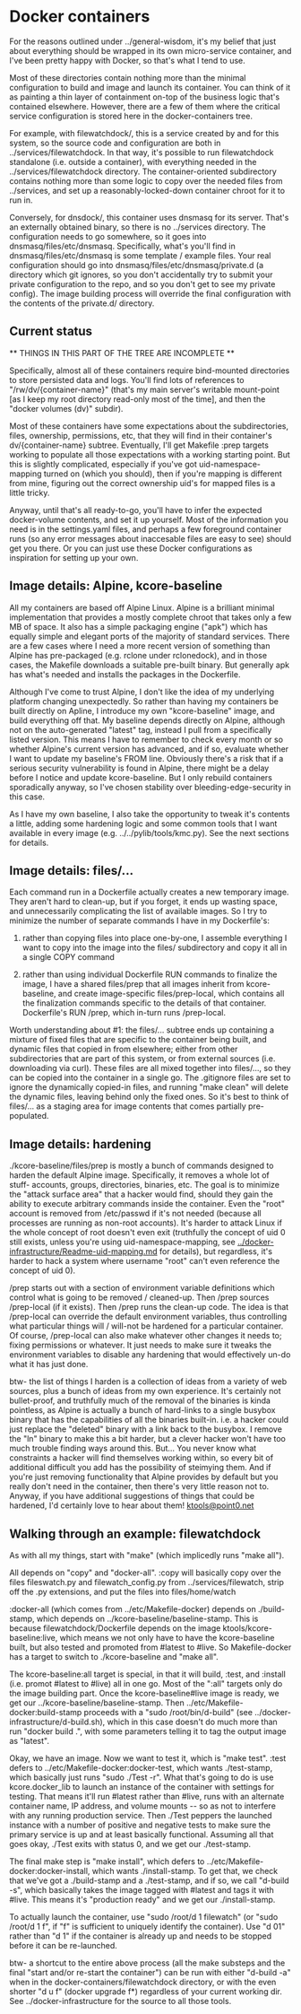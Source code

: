 
# Docker containers

For the reasons outlined under ../general-wisdom, it's my belief that just
about everything should be wrapped in its own micro-service container, and
I've been pretty happy with Docker, so that's what I tend to use.

Most of these directories contain nothing more than the minimal configuration
to build and image and launch its container.  You can think of it as painting
a thin layer of containment on-top of the business logic that's contained
elsewhere.  However, there are a few of them where the critical service
configuration is stored here in the docker-containers tree.

For example, with filewatchdock/, this is a service created by and for this
system, so the source code and configuration are both in
../services/filewatchdock.  In that way, it's possible to run filewatchdock
standalone (i.e. outside a container), with everything needed in the
../services/filewatchdock directory.  The container-oriented subdirectory
contains nothing more than some logic to copy over the needed files from
../services, and set up a reasonably-locked-down container chroot for it to
run in.

Conversely, for dnsdock/, this container uses dnsmasq for its server.  That's
an externally obtained binary, so there is no ../services directory.  The
configuration needs to go somewhere, so it goes into
dnsmasq/files/etc/dnsmasq.  Specifically, what's you'll find in
dnsmasq/files/etc/dnsmasq is some template / example files.  Your real
configuration should go into dnsmasq/files/etc/dnsmasq/private.d (a directory
which git ignores, so you don't accidentally try to submit your private
configuration to the repo, and so you don't get to see my private config).
The image building process will override the final configuration with the
contents of the private.d/ directory.


## Current status

** THINGS IN THIS PART OF THE TREE ARE INCOMPLETE **

Specifically, almost all of these containers require bind-mounted directories
to store persisted data and logs.  You'll find lots of references to
"/rw/dv/{container-name}" (that's my main server's writable mount-point [as I
keep my root directory read-only most of the time], and then the "docker
volumes (dv)" subdir).

Most of these containers have some expectations about the subdirectories,
files, ownership, permissions, etc, that they will find in their container's
dv/{container-name} subtree.  Eventually, I'll get Makefile :prep targets
working to populate all those expectations with a working starting point.  But
this is slightly complicated, especially if you've got uid-namespace-mapping
turned on (which you should), then if you're mapping is different from mine,
figuring out the correct ownership uid's for mapped files is a little tricky.

Anyway, until that's all ready-to-go, you'll have to infer the expected
docker-volume contents, and set it up yourself.  Most of the information you
need is in the settings.yaml files, and perhaps a few foreground container
runs (so any error messages about inaccesable files are easy to see) should
get you there.  Or you can just use these Docker configurations as inspiration
for setting up your own.


## Image details: Alpine, kcore-baseline

All my containers are based off Alpine Linux.  Alpine is a brilliant minimal
implementation that provides a mostly complete chroot that takes only a few MB
of space.  It also has a simple packaging engine ("apk") which has equally
simple and elegant ports of the majority of standard services.  There are a
few cases where I need a more recent version of something than Alpine has
pre-packaged (e.g. rclone under rclonedock), and in those cases, the Makefile
downloads a suitable pre-built binary.  But generally apk has what's needed
and installs the packages in the Dockerfile.

Although I've come to trust Alpine, I don't like the idea of my underlying
platform changing unexpectedly.  So rather than having my containers be built
directly on Apline, I introduce my own "kcore-baseline" image, and build
everything off that.  My baseline depends directly on Alpine, although not on
the auto-generated "latest" tag, instead I pull from a specifically listed
version.  This means I have to remember to check every month or so whether
Alpine's current version has advanced, and if so, evaluate whether I want to
update my baseline's FROM line.  Obviously there's a risk that if a serious
security vulnerability is found in Alpine, there might be a delay before I
notice and update kcore-baseline.  But I only rebuild containers sporadically
anyway, so I've chosen stability over bleeding-edge-security in this case.

As I have my own baseline, I also take the opportunity to tweak it's contents
a little, adding some hardening logic and some common tools that I want
available in every image (e.g. ../../pylib/tools/kmc.py).  See the next
sections for details.


## Image details: files/...

Each command run in a Dockerfile actually creates a new temporary image.  They
aren't hard to clean-up, but if you forget, it ends up wasting space, and
unnecessarily complicating the list of available images.  So I try to minimize
the number of separate commands I have in my Dockerfile's:

1) rather than copying files into place one-by-one, I assemble everything I
want to copy into the image into the files/ subdirectory and copy it all in a
single COPY command

2) rather than using individual Dockerfile RUN commands to finalize the image,
I have a shared files/prep that all images inherit from kcore-baseline, and
create image-specific files/prep-local, which contains all the finalization
commands specific to the details of that container.  Dockerfile's RUN /prep,
which in-turn runs /prep-local.

Worth understanding about #1: the files/... subtree ends up containing a
mixture of fixed files that are specific to the container being built, and
dynamic files that copied in from elsewhere; either from other subdirectories
that are part of this system, or from external sources (i.e. downloading via
curl).  These files are all mixed together into files/..., so they can be
copied into the container in a single go.  The .gitignore files are set to
ignore the dynamically copied-in files, and running "make clean" will delete
the dynamic files, leaving behind only the fixed ones.  So it's best to think
of files/... as a staging area for image contents that comes partially
pre-populated.


## Image details: hardening

./kcore-baseline/files/prep is mostly a bunch of commands designed to harden
the default Alpine image.  Specifically, it removes a whole lot of stuff-
accounts, groups, directories, binaries, etc.  The goal is to minimize the
"attack surface area" that a hacker would find, should they gain the ability
to execute arbitrary commands inside the container.  Even the "root" account
is removed from /etc/passwd if it's not needed (because all processes are
running as non-root accounts).  It's harder to attack Linux if the whole
concept of root doesn't even exit (truthfully the concept of uid 0 still
exists, unless you're using uid-namespace-mapping, see
[../docker-infrastructure/Readme-uid-mapping.md](uid-mapping) for details),
but regardless, it's harder to hack a system where username "root" can't even
reference the concept of uid 0).

/prep starts out with a section of environment variable definitions which
control what is going to be removed / cleaned-up.  Then /prep sources
/prep-local (if it exists).  Then /prep runs the clean-up code.  The idea is
that /prep-local can override the default environment variables, thus
controlling what particular things will / will-not be hardened for a
particular container.  Of course, /prep-local can also make whatever other
changes it needs to; fixing permissions or whatever.  It just needs to make
sure it tweaks the environment variables to disable any hardening that would
effectively un-do what it has just done.

btw- the list of things I harden is a collection of ideas from a variety of
web sources, plus a bunch of ideas from my own experience.  It's certainly not
bullet-proof, and truthfully much of the removal of the binaries is kinda
pointless, as Alpine is actually a bunch of hard-links to a single busybox
binary that has the capabilities of all the binaries built-in.  i.e. a hacker
could just replace the "deleted" binary with a link back to the busybox.  I
remove the "ln" binary to make this a bit harder, but a clever hacker won't
have too much trouble finding ways around this.  But...  You never know what
constraints a hacker will find themselves working within, so every bit of
additional difficult you add has the possibility of steimying them.  And if
you're just removing functionality that Alpine provides by default but you
really don't need in the container, then there's very little reason not to.
Anyway, if you have additional suggestions of things that could be hardened,
I'd certainly love to hear about them!  <ktools@point0.net>


## Walking through an example:  filewatchdock

As with all my things, start with "make" (which implicedly runs "make all").

All depends on "copy" and "docker-all".  :copy will basically copy over the
files fileswatch.py and filewatch_config.py from ../services/filewatch, strip
off the .py extensions, and put the files into files/home/watch

:docker-all (which comes from ../etc/Makefile-docker) depends on
./build-stamp, which depends on ../kcore-baseline/baseline-stamp.  This is
because filewatchdock/Dockerfile depends on the image
ktools/kcore-baseline:live, which means we not only have to have the
kcore-baseline built, but also tested and promoted from #latest to #live.  So
Makefile-docker has a target to switch to ./kcore-baseline and "make all".

The kcore-baseline:all target is special, in that it will build, :test, and
:install (i.e. promot #latest to #live) all in one go.  Most of the ":all"
targets only do the image building part.  Once the kcore-baseline#live image
is ready, we get our ../kcore-baseline/baseline-stamp.  Then
../etc/Makefile-docker:build-stamp proceeds with a "sudo /root/bin/d-build"
(see ../docker-infrastructure/d-build.sh), which in this case doesn't do much
more than run "docker build .", with some parameters telling it to tag the
output image as "latest".

Okay, we have an image.  Now we want to test it, which is "make test".  :test
defers to ../etc/Makefile-docker:docker-test, which wants ./test-stamp, which
basically just runs "sudo ./Test -r".  What that's going to do is use
kcore.docker_lib to launch an instance of the container with settings for
testing.  That means it'll run #latest rather than #live, runs with an
alternate container name, IP address, and volume mounts -- so as not to
interfere with any running production service.  Then ./Test peppers the
launched instance with a number of positive and negative tests to make sure
the primary service is up and at least basically functional.  Assuming all
that goes okay, ./Test exits with status 0, and we get our ./test-stamp.

The final make step is "make install", which defers to
../etc/Makefile-docker:docker-install, which wants ./install-stamp.  To get
that, we check that we've got a ./build-stamp and a ./test-stamp, and if so,
we call "d-build -s", which basically takes the image tagged with #latest and
tags it with #live.  This means it's "production ready" and we get our
./install-stamp.

To actually launch the container, use "sudo /root/d 1 filewatch" (or "sudo
/root/d 1 f", if "f" is sufficient to uniquely identify the container).  Use
"d 01" rather than "d 1" if the container is already up and needs to be
stopped before it can be re-launched.

btw- a shortcut to the entire above process (all the make substeps and the
final "start and/or re-start the container") can be run with either "d-build
-a" when in the docker-containers/filewatchdock directory, or with the even
shorter "d u f" (docker upgrade f*) regardless of your current working dir.  See ../docker-infrastructure for the source to all those tools.

